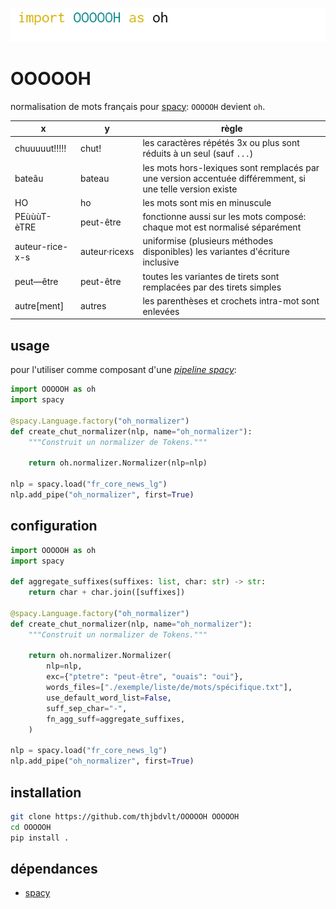 ![import OOOOOH as oh](./img/import_as_oh.png)

OOOOOH
======

normalisation de mots français pour [spacy](https://spacy.io/): `OOOOOH` devient `oh`.

|x|y|règle|
|--|--|--|
|chuuuuut!!!!!|chut!|les caractères répétés 3x ou plus sont réduits à un seul (sauf `...`)|
|bateâu|bateau|les mots hors-lexiques sont remplacés par une version accentuée différemment, si une telle version existe|
|HO|ho|les mots sont mis en minuscule|
|PEùùùT-èTRE|peut-être|fonctionne aussi sur les mots composé: chaque mot est normalisé séparément|
|auteur-rice-x-s|auteur·ricexs|uniformise (plusieurs méthodes disponibles) les variantes d'écriture inclusive|
|peut—être|peut-être|toutes les variantes de tirets sont remplacées par des tirets simples|
|autre[ment]|autres|les parenthèses et crochets intra-mot sont enlevées|

usage
-----

pour l'utiliser comme composant d'une [_pipeline spacy_](https://spacy.io/usage/processing-pipelines):

```python
import OOOOOH as oh
import spacy

@spacy.Language.factory("oh_normalizer")
def create_chut_normalizer(nlp, name="oh_normalizer"):
    """Construit un normalizer de Tokens."""

    return oh.normalizer.Normalizer(nlp=nlp)

nlp = spacy.load("fr_core_news_lg")
nlp.add_pipe("oh_normalizer", first=True)
```

configuration
-------------

```python
import OOOOOH as oh
import spacy

def aggregate_suffixes(suffixes: list, char: str) -> str:
    return char + char.join([suffixes])

@spacy.Language.factory("oh_normalizer")
def create_chut_normalizer(nlp, name="oh_normalizer"):
    """Construit un normalizer de Tokens."""

    return oh.normalizer.Normalizer(
        nlp=nlp,
        exc={"ptetre": "peut-être", "ouais": "oui"},
        words_files=["./exemple/liste/de/mots/spécifique.txt"],
        use_default_word_list=False,
        suff_sep_char="-",
        fn_agg_suff=aggregate_suffixes,
    )

nlp = spacy.load("fr_core_news_lg")
nlp.add_pipe("oh_normalizer", first=True)
```

installation
------------

```bash
git clone https://github.com/thjbdvlt/OOOOOH OOOOOH
cd OOOOOH
pip install .
```

dépendances
-----------

- [spacy](https://spacy.io/)
